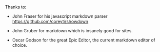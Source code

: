 Thanks to:

* John Fraser for his javascript markdown parser https://github.com/coreyti/showdown

* John Gruber for markdown which is insanely good for sites.

* Oscar Godson for the great Epic Editor, the current markdown editor of 
choice.
